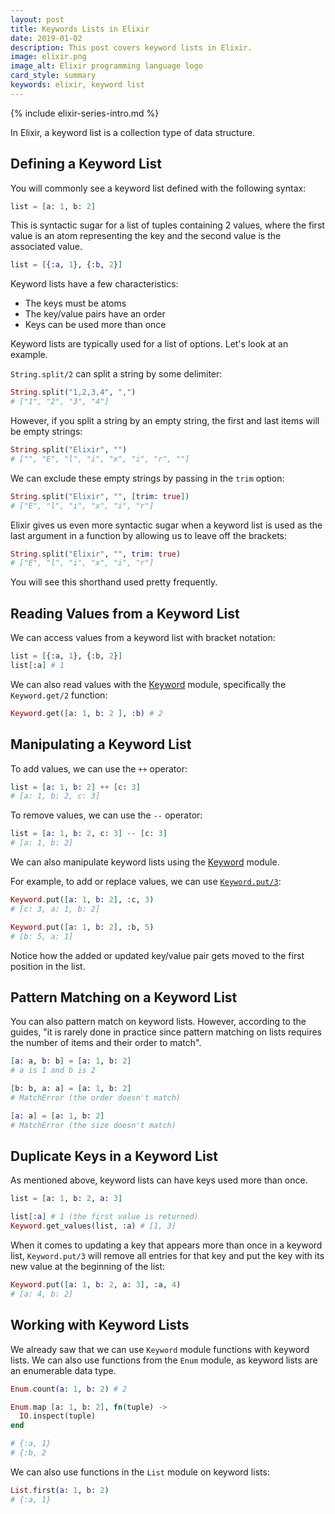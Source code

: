 ```yaml
---
layout: post
title: Keywords Lists in Elixir
date: 2019-01-02
description: This post covers keyword lists in Elixir.
image: elixir.png
image_alt: Elixir programming language logo
card_style: summary
keywords: elixir, keyword list
---
```


{% include elixir-series-intro.md %}

In Elixir, a keyword list is a collection type of data structure.

## Defining a Keyword List

You will commonly see a keyword list defined with the following syntax:

```elixir
list = [a: 1, b: 2]
```

This is syntactic sugar for a list of tuples containing 2 values, where the first value is an atom representing the key and the second value is the associated value.

```elixir
list = [{:a, 1}, {:b, 2}]
```

Keyword lists have a few characteristics:

* The keys must be atoms
* The key/value pairs have an order
* Keys can be used more than once

Keyword lists are typically used for a list of options. Let's look at an example.

`String.split/2` can split a string by some delimiter:

```elixir
String.split("1,2,3,4", ",")
# ["1", "2", "3", "4"]
```

However, if you split a string by an empty string, the first and last items will be empty strings:

```elixir
String.split("Elixir", "")
# ["", "E", "l", "i", "x", "i", "r", ""]
```

We can exclude these empty strings by passing in the `trim` option:

```elixir
String.split("Elixir", "", [trim: true])
# ["E", "l", "i", "x", "i", "r"]
```

Elixir gives us even more syntactic sugar when a keyword list is used as the last argument in a function by allowing us to leave off the brackets:

```elixir
String.split("Elixir", "", trim: true)
# ["E", "l", "i", "x", "i", "r"]
```

You will see this shorthand used pretty frequently.

## Reading Values from a Keyword List

We can access values from a keyword list with bracket notation:

```elixir
list = [{:a, 1}, {:b, 2}]
list[:a] # 1
```

We can also read values with the [Keyword](https://hexdocs.pm/elixir/Keyword.html) module, specifically the `Keyword.get/2` function:

```elixir
Keyword.get([a: 1, b: 2 ], :b) # 2
```

## Manipulating a Keyword List

To add values, we can use the `++` operator:

```elixir
list = [a: 1, b: 2] ++ [c: 3]
# [a: 1, b: 2, c: 3]
```

To remove values, we can use the `--` operator:

```elixir
list = [a: 1, b: 2, c: 3] -- [c: 3]
# [a: 1, b: 2]
```

We can also manipulate keyword lists using the [Keyword](https://hexdocs.pm/elixir/Keyword.html) module.

For example, to add or replace values, we can use [`Keyword.put/3`](https://hexdocs.pm/elixir/Keyword.html#put/3):

```elixir
Keyword.put([a: 1, b: 2], :c, 3)
# [c: 3, a: 1, b: 2]

Keyword.put([a: 1, b: 2], :b, 5)
# [b: 5, a: 1]
```

Notice how the added or updated key/value pair gets moved to the first position in the list.

## Pattern Matching on a Keyword List

You can also pattern match on keyword lists. However, according to the guides, "it is rarely done in practice since pattern matching on lists requires the number of items and their order to match".

```elixir
[a: a, b: b] = [a: 1, b: 2]
# a is 1 and b is 2

[b: b, a: a] = [a: 1, b: 2]
# MatchError (the order doesn't match)

[a: a] = [a: 1, b: 2]
# MatchError (the size doesn't match)
```

## Duplicate Keys in a Keyword List

As mentioned above, keyword lists can have keys used more than once.

```elixir
list = [a: 1, b: 2, a: 3]

list[:a] # 1 (the first value is returned)
Keyword.get_values(list, :a) # [1, 3]
```

When it comes to updating a key that appears more than once in a keyword list, `Keyword.put/3` will remove all entries for that key and put the key with its new value at the beginning of the list:

```elixir
Keyword.put([a: 1, b: 2, a: 3], :a, 4)
# [a: 4, b: 2]
```

## Working with Keyword Lists

We already saw that we can use `Keyword` module functions with keyword lists. We can also use functions from the `Enum` module, as keyword lists are an enumerable data type.

```elixir
Enum.count(a: 1, b: 2) # 2

Enum.map [a: 1, b: 2], fn(tuple) ->
  IO.inspect(tuple)
end

# {:a, 1}
# {:b, 2
```

We can also use functions in the `List` module on keyword lists:

```elixir
List.first(a: 1, b: 2)
# {:a, 1}
```
